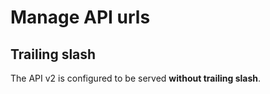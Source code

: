 # Manage API urls

## Trailing slash

The API v2 is configured to be served **without trailing slash**.
